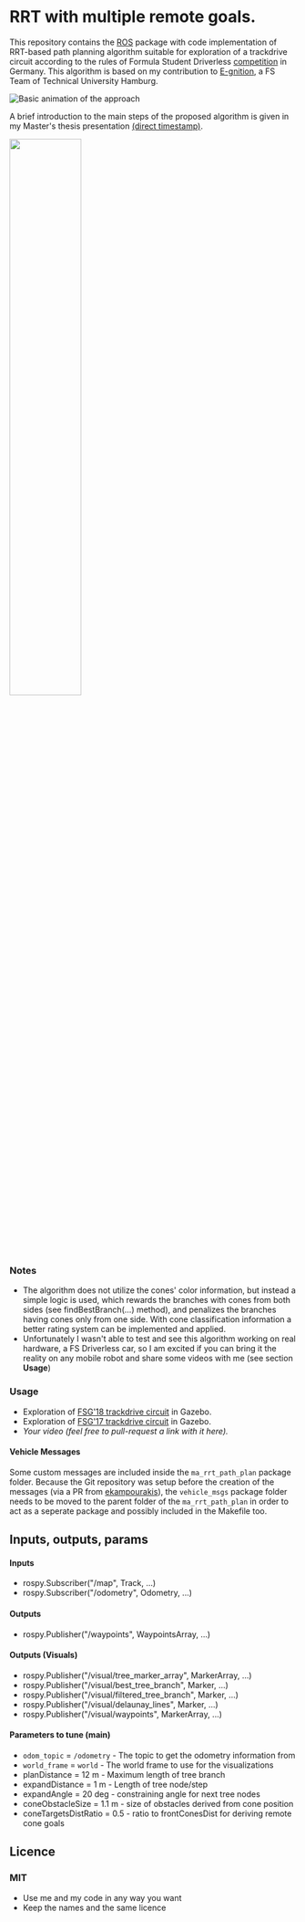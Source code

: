 # RRT with multiple remote goals.

This repository contains the [ROS](https://www.ros.org/) package with code implementation of RRT-based path planning algorithm suitable for exploration of a trackdrive circuit according to the rules of Formula Student Driverless [competition](https://www.formulastudent.de/fsg/) in Germany. This algorithm is based on my contribution to [E-gnition](https://www.egnition.hamburg/), a FS Team of Technical University Hamburg.

![Basic animation of the approach](https://github.com/egnitionHamburg/ma_rrt_path_plan/blob/master/anim/drive.gif "RRT with multiple remote goals")

A brief introduction to the main steps of the proposed algorithm is given in my Master's thesis presentation [(direct timestamp)](https://youtu.be/eOevF5jFSoc?t=475).

[<img src="https://img.youtube.com/vi/eOevF5jFSoc/hqdefault.jpg" width="50%">](https://youtu.be/eOevF5jFSoc)

### Notes
- The algorithm does not utilize the cones' color information, but instead a simple logic is used, which rewards the branches with cones from both sides (see findBestBranch(...) method), and penalizes the branches having cones only from one side. With cone classification information a better rating system can be implemented and applied.
- Unfortunately I wasn't able to test and see this algorithm working on real hardware, a FS Driverless car, so I am excited if you can bring it the reality on any mobile robot and share some videos with me (see section **Usage**)

### Usage
- Exploration of [FSG'18 trackdrive circuit](https://www.youtube.com/watch?v=kjssdifs0DQ) in Gazebo.
- Exploration of [FSG'17 trackdrive circuit](https://www.youtube.com/watch?v=jJAjrCig3yE) in Gazebo.
- *Your video (feel free to pull-request a link with it here).*

#### Vehicle Messages
Some custom messages are included inside the `ma_rrt_path_plan` package folder. Because the Git repository was setup before the creation of the messages (via a PR from [ekampourakis](https://github.com/ekampourakis/)), the `vehicle_msgs` package folder needs to be moved to the parent folder of the `ma_rrt_path_plan` in order to act as a seperate package and possibly included in the Makefile too.

## Inputs, outputs, params

#### Inputs
- rospy.Subscriber("/map", Track, ...)
- rospy.Subscriber("/odometry", Odometry, ...)

#### Outputs
- rospy.Publisher("/waypoints", WaypointsArray, ...)

#### Outputs (Visuals)
- rospy.Publisher("/visual/tree_marker_array", MarkerArray, ...)
- rospy.Publisher("/visual/best_tree_branch", Marker, ...)
- rospy.Publisher("/visual/filtered_tree_branch", Marker, ...)
- rospy.Publisher("/visual/delaunay_lines", Marker, ...)
- rospy.Publisher("/visual/waypoints", MarkerArray, ...)

#### Parameters to tune (main)
- `odom_topic` = `/odometry` - The topic to get the odometry information from
- `world_frame` = `world` - The world frame to use for the visualizations
- planDistance = 12 m - Maximum length of tree branch
- expandDistance = 1 m - Length of tree node/step
- expandAngle = 20 deg - constraining angle for next tree nodes
- coneObstacleSize = 1.1 m - size of obstacles derived from cone position
- coneTargetsDistRatio = 0.5 - ratio to frontConesDist for deriving remote cone goals

## Licence

### MIT
- Use me and my code in any way you want
- Keep the names and the same licence
